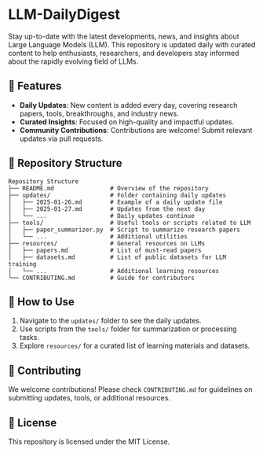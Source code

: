 # LLM-DailyDigest

Stay up-to-date with the latest developments, news, and insights about Large Language Models (LLM). This repository is updated daily with curated content to help enthusiasts, researchers, and developers stay informed about the rapidly evolving field of LLMs.

## 📌 Features

- **Daily Updates**: New content is added every day, covering research papers, tools, breakthroughs, and industry news.
- **Curated Insights**: Focused on high-quality and impactful updates.
- **Community Contributions**: Contributions are welcome! Submit relevant updates via pull requests.

## 📂 Repository Structure

```
Repository Structure
├── README.md                # Overview of the repository
├── updates/                 # Folder containing daily updates
│   ├── 2025-01-26.md        # Example of a daily update file
│   ├── 2025-01-27.md        # Updates from the next day
│   └── ...                  # Daily updates continue
├── tools/                   # Useful tools or scripts related to LLM
│   ├── paper_summarizer.py  # Script to summarize research papers
│   └── ...                  # Additional utilities
├── resources/               # General resources on LLMs
│   ├── papers.md            # List of must-read papers
│   ├── datasets.md          # List of public datasets for LLM training
│   └── ...                  # Additional learning resources
└── CONTRIBUTING.md          # Guide for contributors
```

## 🚀 How to Use

1. Navigate to the `updates/` folder to see the daily updates.
2. Use scripts from the `tools/` folder for summarization or processing tasks.
3. Explore `resources/` for a curated list of learning materials and datasets.

## 🤝 Contributing

We welcome contributions! Please check `CONTRIBUTING.md` for guidelines on submitting updates, tools, or additional resources.

## 🌟 License

This repository is licensed under the MIT License.
